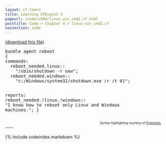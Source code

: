 ```yaml
---
layout: cf-learn
title: Learning CFEngine 3
pageurl: /code/ch04/linux_win_cmd2.cf.html
posttitle: Code > Chapter 4 > linux_win_cmd2.cf
navsection: code
---
```


[(download this file)](https://raw.github.com/zzamboni/cf-learn.info/master/src/ch04/linux_win_cmd2.cf)

<div class="highlight"><pre><span class="k">bundle</span> <span class="k">agent</span> <span class="nf">reboot</span>
<span class="p">{</span>
<span class="kd">commands</span><span class="p">:</span>
  <span class="nc">reboot_needed.linux</span><span class="p">::</span>
    <span class="s">&quot;/sbin/shutdown -r now&quot;</span><span class="p">;</span>
  <span class="nc">reboot_needed.windows</span><span class="p">::</span>
    <span class="s">&quot;c:/Windows/system32/shutdown.exe /r /t 01&quot;</span><span class="p">;</span>
    
<span class="kd">reports</span><span class="p">:</span>
  <span class="nc">reboot_needed.!linux.!windows</span><span class="p">::</span>
    <span class="s">&quot;I know how to reboot only Linux and Windows machines.&quot;</span><span class="p">;</span>
<span class="p">}</span>
</pre></div>

<div align="right"><font size="-2">Syntax highlighting courtesy of <a href="http://blog.zzamboni.org/cfengine3-lexer-for-pygments">Pygments</a></font></div>
----

{% include codeindex.markdown %}
